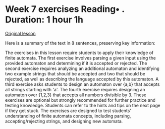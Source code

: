 # Week 7 exercises Reading• . Duration: 1 hour 1h

[Original lesson](https://www.coursera.org/learn/uol-fundamentals-of-computer-science/supplement/jdXnA/week-7-exercises)

Here is a summary of the text in 8 sentences, preserving key information:

The exercises in this lesson require students to apply their knowledge of finite automata. The first exercise involves parsing a given input using the provided automaton and determining if it is accepted or rejected. The second exercise requires analyzing an additional automaton and identifying two example strings that should be accepted and two that should be rejected, as well as describing the language accepted by this automaton. A third exercise asks students to design an automaton over {a,b} that accepts all strings starting with 'a'. The fourth exercise requires designing an automaton over {1,2,3} that accepts all numbers divisible by 3. These exercises are optional but strongly recommended for further practice and testing knowledge. Students can refer to the hints and tips on the next page if they get stuck. The exercises are designed to test students' understanding of finite automata concepts, including parsing, accepting/rejecting strings, and designing new automata.

